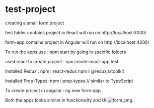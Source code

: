 # test-project

creating a small form project

test folder contains project in React will run on http://localhost:3000/

form-app contains project in Angular will run on http://localhost:4200/

To run the apps use : npm start by going in specific folders

used react to create project :
npx create-react-app test

Installed Redux :
npm i react-redux
npm i @reduxjs/toolkit

Installed Prop-Types:
npm i prop-types
// similar to TypeScript

To create project in angular :
ng new form-app

Both the apps looks similar in functionality and UI
![form_png](https://github.com/user-attachments/assets/85054297-a801-4239-aade-5d2400542714)
